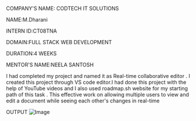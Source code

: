 COMPANY'S NAME: CODTECH IT SOLUTIONS

NAME:M.Dharani

INTERN ID:CT08TNA

DOMAIN:FULL STACK WEB DEVELOPMENT

DURATION:4 WEEKS

MENTOR'S NAME:NEELA SANTOSH

I had completed my project and named it as Real-time collaborative editor . I created this project through VS code editor.I had done this project with the help of YouTube videos and I also used roadmap.sh website for my starting path of this task . This effective work on allowing multiple users to view and edit a document while seeing each other's changes in real-time

OUTPUT
![Image](https://github.com/user-attachments/assets/773da05b-2132-4bbe-9ad7-0ea6554f9dba)

